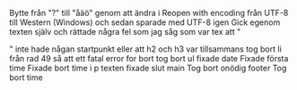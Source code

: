 Bytte från "?" till "åäö" genom att ändra i Reopen with encoding från UTF-8 till Western (Windows) och sedan sparade med UTF-8 igen
Gick egenom texten själv och rättade några fel som jag såg som var tex att "</p>" inte hade någan startpunkt eller att h2 och h3 var tillsammans
tog bort li från rad 49 så att ett fatal error for bort
tog bort ul 
fixade date
Fixade första time
Fixade bort time i p texten
fixade slut main
Tog bort onödig footer
Tog bort time